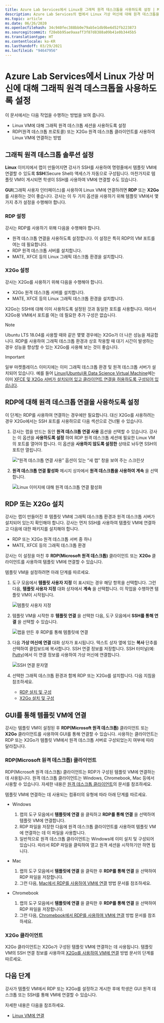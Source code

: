 ```yaml
---
title: Azure Lab Services에서 Linux용 그래픽 원격 데스크톱을 사용하도록 설정 | Microsoft Docs
description: Azure Lab Services의 랩에서 Linux 가상 머신에 대해 원격 데스크톱을 활성화하는 방법에 대해 알아봅니다.
ms.topic: article
ms.date: 06/26/2020
ms.openlocfilehash: 34c940fec388bb0e79ab5e1db9be6d52fb223873
ms.sourcegitcommit: f28ebb95ae9aaaff3f87d8388a09b41e0b3445b5
ms.translationtype: HT
ms.contentlocale: ko-KR
ms.lasthandoff: 03/29/2021
ms.locfileid: "94647956"
---
```

# <a name="enable-graphical-remote-desktop-for-linux-virtual-machines-in-azure-lab-services"></a>Azure Lab Services에서 Linux 가상 머신에 대해 그래픽 원격 데스크톱을 사용하도록 설정
이 문서에서는 다음 작업을 수행하는 방법을 보여 줍니다.

- Linux VM에 대해 그래픽 원격 데스크톱 세션을 사용하도록 설정
- RDP(원격 데스크톱 프로토콜) 또는 X2Go 원격 데스크톱 클라이언트를 사용하여 Linux VM에 연결하는 방법

## <a name="set-up-graphical-remote-desktop-solution"></a>그래픽 원격 데스크톱 솔루션 설정
**Linux** 이미지에서 랩이 만들어지면 강사가 SSH를 사용하여 명령줄에서 템플릿 VM에 연결할 수 있도록 **SSH**(Secure Shell) 액세스가 자동으로 구성됩니다.  마찬가지로 템플릿 VM이 게시되면 학생이 SSH를 사용하여 VM에 연결할 수도 있습니다.

**GUI**(그래픽 사용자 인터페이스)를 사용하여 Linux VM에 연결하려면 **RDP** 또는 **X2Go** 를 사용하는 것이 좋습니다.  강사는 이 두 가지 옵션을 사용하기 위해 템플릿 VM에서 몇 가지 추가 설정을 수행해야 합니다.

### <a name="rdp-setup"></a>RDP 설정
강사는 RDP를 사용하기 위해 다음을 수행해야 합니다.
  - 원격 데스크톱 연결을 사용하도록 설정합니다. 이 설정은 특히 RDP의 VM 포트를 여는 데 필요합니다.
  - RDP 원격 데스크톱 서버를 설치합니다.
  - MATE, XFCE 등의 Linux 그래픽 데스크톱 환경을 설치합니다.

### <a name="x2go-setup"></a>X2Go 설정
강사는 X2Go를 사용하기 위해 다음을 수행해야 합니다.
- X2Go 원격 데스크톱 서버를 설치합니다.
- MATE, XFCE 등의 Linux 그래픽 데스크톱 환경을 설치합니다.

X2Go는 SSH에 대해 이미 사용하도록 설정된 것과 동일한 포트를 사용합니다.  따라서 X2Go용 VM에서 포트를 여는 데 필요한 추가 구성은 없습니다.

> [!NOTE]
> Ubuntu LTS 18.04를 사용할 때와 같은 몇몇 경우에는 X2Go가 더 나은 성능을 제공합니다.  RDP를 사용하여 그래픽 데스크톱 환경과 상호 작용할 때 대기 시간이 발생하는 경우 성능을 향상할 수 있는 X2Go를 사용해 보는 것이 좋습니다.

> [!IMPORTANT]
>  일부 마켓플레이스 이미지에는 이미 그래픽 데스크톱 환경 및 원격 데스크톱 서버가 설치되어 있습니다.  예를 들어 [Linux(Ubuntu)용 Data Science Virtual Machine](https://azuremarketplace.microsoft.com/marketplace/apps/microsoft-dsvm.ubuntu-1804)에는 이미 [XFCE 및 X2Go 서버가 설치되어 있고 클라이언트 연결을 허용하도록 구성되어 있습니다](../machine-learning/data-science-virtual-machine/dsvm-ubuntu-intro.md#x2go).

## <a name="enable-remote-desktop-connection-for-rdp"></a>RDP에 대해 원격 데스크톱 연결을 사용하도록 설정

이 단계는 RDP를 사용하여 연결하는 경우에만 필요합니다.  대신 X2Go를 사용하려는 경우 X2Go에서는 SSH 포트를 사용하므로 다음 섹션으로 건너뛸 수 있습니다.

1.  강사는 랩을 만드는 동안 **원격 데스크톱 연결 사용** 옵션을 선택할 수 있습니다.  강사는 이 옵션을 **사용하도록 설정** 하여 RDP 원격 데스크톱 세션에 필요한 Linux VM의 포트를 열어야 합니다.  이 옵션을 **사용하지 않도록 설정한** 상태로 놔두면 SSH의 포트만 열립니다.
  
    ![“원격 데스크톱 연결 사용” 옵션이 있는 “새 랩” 창을 보여 주는 스크린샷](./media/how-to-enable-remote-desktop-linux/enable-rdp-option.png)

2. **원격 데스크톱 연결 활성화** 메시지 상자에서 **원격 데스크톱을 사용하여 계속** 을 선택합니다. 

    ![Linux 이미지에 대해 원격 데스크톱 연결 활성화](./media/how-to-enable-remote-desktop-linux/enabling-remote-desktop-connection-dialog.png)

## <a name="install-rdp-or-x2go"></a>RDP 또는 X2Go 설치

강사는 랩이 만들어진 후 템플릿 VM에 그래픽 데스크톱 환경과 원격 데스크톱 서버가 설치되어 있는지 확인해야 합니다.  강사는 먼저 SSH를 사용하여 템플릿 VM에 연결하고 다음에 대한 패키지를 설치해야 합니다.
- RDP 또는 X2Go 원격 데스크톱 서버 중 하나
- MATE, XFCE 등의 그래픽 데스크톱 환경

강사는 이 설정을 마친 후 **RDP(Microsoft 원격 데스크톱)** 클라이언트 또는 **X2Go** 클라이언트를 사용하여 템플릿 VM에 연결할 수 있습니다.

템플릿 VM을 설정하려면 아래 단계를 따르세요.

1. 도구 모음에서 **템플릿 사용자 지정** 이 표시되는 경우 해당 항목을 선택합니다. 그런 다음, **템플릿 사용자 지정** 대화 상자에서 **계속** 을 선택합니다. 이 작업을 수행하면 템플릿 VM이 시작됩니다.  

    ![템플릿 사용자 지정](./media/how-to-enable-remote-desktop-linux/customize-template.png)
1. 템플릿 VM을 시작한 후 **템플릿 연결** 을 선택한 다음, 도구 모음에서 **SSH를 통해 연결** 을 선택할 수 있습니다. 

    ![랩을 만든 후 RDP를 통해 템플릿에 연결](./media/how-to-enable-remote-desktop-linux/rdp-after-lab-creation.png) 
1. 다음 **가상 머신에 연결** 대화 상자가 표시됩니다. 텍스트 상자 옆에 있는 **복사** 단추를 선택하여 클립보드에 복사합니다. SSH 연결 정보를 저장합니다. SSH 터미널(예: [Putty](https://www.putty.org/))에서 이 연결 정보를 사용하여 가상 머신에 연결합니다.
 
    ![SSH 연결 문자열](./media/how-to-enable-remote-desktop-linux/ssh-connection-string.png)

4. 선택한 그래픽 데스크톱 환경과 함께 RDP 또는 X2Go를 설치합니다.  다음 지침을 참조하세요.
    - [RDP 설치 및 구성](../virtual-machines/linux/use-remote-desktop.md)
    - [X2Go 설치 및 구성](https://github.com/Azure/azure-devtestlab/tree/master/samples/ClassroomLabs/Scripts/X2GoRemoteDesktop)

## <a name="connect-to-the-template-vm-via-the-gui"></a>GUI를 통해 템플릿 VM에 연결

강사는 템플릿 VM이 설정된 후 **RDP(Microsoft 원격 데스크톱)** 클라이언트 또는 **X2Go** 클라이언트를 사용하여 GUI를 통해 연결할 수 있습니다.  사용하는 클라이언트는 RDP 또는 X2Go가 템플릿 VM에서 원격 데스크톱 서버로 구성되었는지 여부에 따라 달라집니다.  

### <a name="microsoft-remote-desktop-rdp-client"></a>RDP(Microsoft 원격 데스크톱) 클라이언트

RDP(Microsoft 원격 데스크톱) 클라이언트는 RDP가 구성된 템플릿 VM에 연결하는 데 사용됩니다.  원격 데스크톱 클라이언트는 Windows, Chromebook, Mac 등에서 사용할 수 있습니다.  자세한 내용은 [원격 데스크톱 클라이언트](/windows-server/remote/remote-desktop-services/clients/remote-desktop-clients)의 문서를 참조하세요.

템플릿 VM에 연결하는 데 사용되는 컴퓨터의 유형에 따라 아래 단계를 따르세요.

- Windows
  1. 랩의 도구 모음에서 **템플릿에 연결** 을 클릭하고 **RDP를 통해 연결** 을 선택하여 템플릿 VM에 연결합니다. 
  1. RDP 파일을 저장한 다음에 원격 데스크톱 클라이언트를 사용하여 템플릿 VM에 연결하는 데 이 파일을 사용합니다. 
  1. 일반적으로 원격 데스크톱 클라이언트는 Windows에 이미 설치 및 구성되어 있습니다.  따라서 RDP 파일을 클릭하여 열고 원격 세션을 시작하기만 하면 됩니다.

- Mac
  1. 랩의 도구 모음에서 **템플릿에 연결** 을 클릭한 후 **RDP를 통해 연결** 을 선택하여 RDP 파일을 저장합니다.  
  1. 그런 다음, [Mac에서 RDP를 사용하여 VM에 연결](connect-virtual-machine-mac-remote-desktop.md) 방법 문서를 참조하세요.

- Chromebook
  1. 랩의 도구 모음에서 **템플릿에 연결** 을 클릭한 후 **RDP를 통해 연결** 을 선택하여 RDP 파일을 저장합니다.  
  1. 그런 다음, [Chromebook에서 RDP를 사용하여 VM에 연결](connect-virtual-machine-chromebook-remote-desktop.md) 방법 문서를 참조하세요.

### <a name="x2go-client"></a>X2Go 클라이언트

X2Go 클라이언트는 X2Go가 구성된 템플릿 VM에 연결하는 데 사용됩니다.  템플릿 VM의 SSH 연결 정보를 사용하여 [X2Go를 사용하여 VM에 연결](how-to-use-remote-desktop-linux-student.md#connect-to-the-student-vm-using-x2go) 방법 문서의 단계를 따르세요.

## <a name="next-steps"></a>다음 단계
강사가 템플릿 VM에서 RDP 또는 X2Go를 설정하고 게시한 후에 학생은 GUI 원격 데스크톱 또는 SSH를 통해 VM에 연결할 수 있습니다.

자세한 내용은 다음을 참조하세요.
 - [Linux VM에 연결](how-to-use-remote-desktop-linux-student.md)